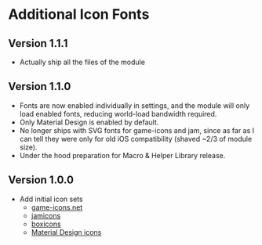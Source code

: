 # Additional Icon Fonts

## Version 1.1.1

- Actually ship all the files of the module

## Version 1.1.0

- Fonts are now enabled individually in settings, and the module will only load enabled fonts, reducing world-load bandwidth required.
- Only Material Design is enabled by default.
- No longer ships with SVG fonts for game-icons and jam, since as far as I can tell they were only for old iOS compatibility (shaved ~2/3 of module size).
- Under the hood preparation for Macro & Helper Library release.

## Version 1.0.0

- Add initial icon sets
  - [game-icons.net](https://game-icons.net/)
  - [jamicons](https://jam-icons.com/)
  - [boxicons](https://boxicons.com/)
  - [Material Design icons](https://pictogrammers.com/library/mdi/)
